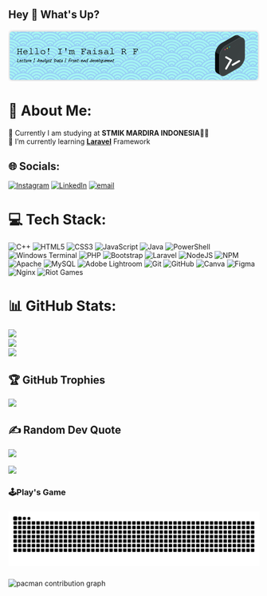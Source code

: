 ## Hey 👋 What's Up?

![DausssWeb](img/dausssweb2.jpg)

<!--
**DausssWeb/DausssWeb** is a ✨ _special_ ✨ repository because its `README.md` (this file) appears on your GitHub profile.

Here are some ideas to get you started:

- 🔭 I’m currently working on ...
- 🌱 I’m currently learning ...
- 👯 I’m looking to collaborate on ...
- 🤔 I’m looking for help with ...
- 💬 Ask me about ...
- 📫 How to reach me: ...
- 😄 Pronouns: ...
- ⚡ Fun fact: ...
-->
<!-- 
- 🔭 Currently I am studying at **STMIK MARDIRA INDONESIA**🧑‍💻  
- 🌱 I’m currently learning [**Laravel**](https://laravel.com) Framework  

##### Skills
[![My Skills](https://skillicons.dev/icons?i=html,css,js,cpp,php,laravel,mysql,vscode,figma)](https://skillicons.dev)

<img src="https://img.shields.io/badge/Microsoft_Office-D83B01?style=for-the-badge&logo=microsoft-office&logoColor=white" />
<img src="https://img.shields.io/badge/Microsoft_Word-2B579A?style=for-the-badge&logo=microsoft-word&logoColor=white" />
<img src="https://img.shields.io/badge/Microsoft_Access-A4373A?style=for-the-badge&logo=microsoft-access&logoColor=white" />
<img src="https://img.shields.io/badge/Microsoft_Excel-217346?style=for-the-badge&logo=microsoft-excel&logoColor=white" />
<img src="https://img.shields.io/badge/Microsoft_PowerPoint-B7472A?style=for-the-badge&logo=microsoft-powerpoint&logoColor=white" />


  
  ![Programmer](https://media3.giphy.com/media/v1.Y2lkPTc5MGI3NjExMjdlMThlb24xeDgwczR1dzNreGF1aTlnZjdqemVxbGs2bjk1M3JyMiZlcD12MV9pbnRlcm5hbF9naWZfYnlfaWQmY3Q9Zw/qgQUggAC3Pfv687qPC/giphy.gif)

##### Connect with Me
![https://www.instagram.com/rhmtfrdus._/](https://img.shields.io/badge/Instagram-E4405F?style=for-the-badge&logo=instagram&logoColor=white) ![https://www.linkedin.com/in/faisal-rahmat-firdaus-453959207](https://img.shields.io/badge/LinkedIn-0077B5?style=for-the-badge&logo=linkedin&logoColor=white) ![https://github.com/DausssWeb](https://img.shields.io/badge/GitHub-100000?style=for-the-badge&logo=github&logoColor=white)

##### Github Stats
![DausssWeb's GitHub stats](https://github-readme-stats.vercel.app/api?username=DausssWeb&show_icons=true&theme=gruvbox) -->

# 💫 About Me:
🔭 Currently I am studying at **STMIK MARDIRA INDONESIA**🧑‍💻  <br>🌱 I’m currently learning [**Laravel**](https://laravel.com) Framework 


## 🌐 Socials:
[![Instagram](https://img.shields.io/badge/Instagram-%23E4405F.svg?logo=Instagram&logoColor=white)](https://instagram.com/rhmtfrdus._) [![LinkedIn](https://img.shields.io/badge/LinkedIn-%230077B5.svg?logo=linkedin&logoColor=white)](https://linkedin.com/in/FaisalRahmatFirdaus) [![email](https://img.shields.io/badge/Email-D14836?logo=gmail&logoColor=white)](mailto:faisalrf2206@gmail.com) 

# 💻 Tech Stack:
![C++](https://img.shields.io/badge/c++-%2300599C.svg?style=plastic&logo=c%2B%2B&logoColor=white) ![HTML5](https://img.shields.io/badge/html5-%23E34F26.svg?style=plastic&logo=html5&logoColor=white) ![CSS3](https://img.shields.io/badge/css3-%231572B6.svg?style=plastic&logo=css3&logoColor=white) ![JavaScript](https://img.shields.io/badge/javascript-%23323330.svg?style=plastic&logo=javascript&logoColor=%23F7DF1E) ![Java](https://img.shields.io/badge/java-%23ED8B00.svg?style=plastic&logo=openjdk&logoColor=white) ![PowerShell](https://img.shields.io/badge/PowerShell-%235391FE.svg?style=plastic&logo=powershell&logoColor=white) ![Windows Terminal](https://img.shields.io/badge/Windows%20Terminal-%234D4D4D.svg?style=plastic&logo=windows-terminal&logoColor=white) ![PHP](https://img.shields.io/badge/php-%23777BB4.svg?style=plastic&logo=php&logoColor=white) ![Bootstrap](https://img.shields.io/badge/bootstrap-%238511FA.svg?style=plastic&logo=bootstrap&logoColor=white) ![Laravel](https://img.shields.io/badge/laravel-%23FF2D20.svg?style=plastic&logo=laravel&logoColor=white) ![NodeJS](https://img.shields.io/badge/node.js-6DA55F?style=plastic&logo=node.js&logoColor=white) ![NPM](https://img.shields.io/badge/NPM-%23CB3837.svg?style=plastic&logo=npm&logoColor=white) ![Apache](https://img.shields.io/badge/apache-%23D42029.svg?style=plastic&logo=apache&logoColor=white) ![MySQL](https://img.shields.io/badge/mysql-4479A1.svg?style=plastic&logo=mysql&logoColor=white) ![Adobe Lightroom](https://img.shields.io/badge/Adobe%20Lightroom-31A8FF.svg?style=plastic&logo=Adobe%20Lightroom&logoColor=white) ![Git](https://img.shields.io/badge/git-%23F05033.svg?style=plastic&logo=git&logoColor=white) ![GitHub](https://img.shields.io/badge/github-%23121011.svg?style=plastic&logo=github&logoColor=white) ![Canva](https://img.shields.io/badge/Canva-%2300C4CC.svg?style=plastic&logo=Canva&logoColor=white) ![Figma](https://img.shields.io/badge/figma-%23F24E1E.svg?style=plastic&logo=figma&logoColor=white) ![Nginx](https://img.shields.io/badge/nginx-%23009639.svg?style=plastic&logo=nginx&logoColor=white) ![Riot Games](https://img.shields.io/badge/riotgames-D32936.svg?style=plastic&logo=riotgames&logoColor=white)
# 📊 GitHub Stats:
![](https://github-readme-stats.vercel.app/api?username=DausssWeb&theme=blue_navy&hide_border=false&include_all_commits=true&count_private=false)<br/>
![](https://nirzak-streak-stats.vercel.app/?user=DausssWeb&theme=blue_navy&hide_border=false)<br/>
![](https://github-readme-stats.vercel.app/api/top-langs/?username=DausssWeb&theme=blue_navy&hide_border=false&include_all_commits=true&count_private=false&layout=compact)

## 🏆 GitHub Trophies
![](https://github-profile-trophy.vercel.app/?username=DausssWeb&theme=radical&no-frame=true&no-bg=true&margin-w=4)

## ✍️ Random Dev Quote
![](https://quotes-github-readme.vercel.app/api?type=horizontal&theme=tokyonight)

[![](https://visitcount.itsvg.in/api?id=DausssWeb&icon=0&color=0)](https://visitcount.itsvg.in)
<!-- Proudly created with GPRM ( https://gprm.itsvg.in ) -->
<h3 align="left">🕹️Play's Game</h3>

###

<img src="https://raw.githubusercontent.com/DausssWeb/DausssWeb/output/snake.svg" alt="Snake animation" />

###

<picture>
  <source media="(prefers-color-scheme: dark)" srcset="https://raw.githubusercontent.com/DausssWeb/DausssWeb/output/pacman-contribution-graph-dark.svg">
  <source media="(prefers-color-scheme: light)" srcset="https://raw.githubusercontent.com/DausssWeb/DausssWeb/output/pacman-contribution-graph.svg">
  <img alt="pacman contribution graph" src="https://raw.githubusercontent.com/DausssWeb/DausssWeb/output/pacman-contribution-graph.svg">
</picture>

###
